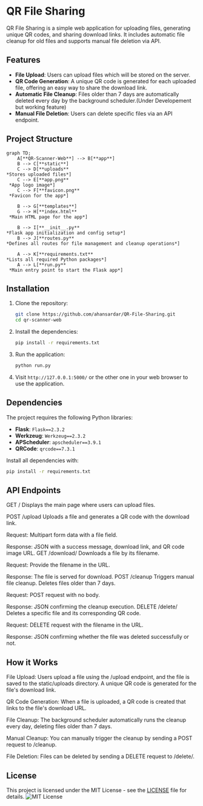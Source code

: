 # QR File Sharing

QR File Sharing is a simple web application for uploading files, generating unique QR codes, and sharing download links. It includes automatic file cleanup for old files and supports manual file deletion via API.

## Features

- **File Upload**: Users can upload files which will be stored on the server.
- **QR Code Generation**: A unique QR code is generated for each uploaded file, offering an easy way to share the download link.
- **Automatic File Cleanup**: Files older than 7 days are automatically deleted every day by the background scheduler.(Under Developement but working feature)
- **Manual File Deletion**: Users can delete specific files via an API endpoint.

## Project Structure
```mermaid
graph TD;
    A[**QR-Scanner-Web**] --> B[**app**]
    B --> C[**static**]
    C --> D[**uploads**
*Stores uploaded files*] 
    C --> E[**app.png**
 *App logo image*] 
    C --> F[**favicon.png**
 *Favicon for the app*] 
    
    B --> G[**templates**]
    G --> H[**index.html**
 *Main HTML page for the app*]  
    
    B --> I[**__init__.py**
*Flask app initialization and config setup*]  
    B --> J[**routes.py**
*Defines all routes for file management and cleanup operations*] 
    
    A --> K[**requirements.txt**
*Lists all required Python packages*]  
    A --> L[**run.py**
 *Main entry point to start the Flask app*] 

```



## Installation

1. Clone the repository:
    ```bash
    git clone https://github.com/ahansardar/QR-File-Sharing.git
    cd qr-scanner-web
    ```

2. Install the dependencies:
    ```bash
    pip install -r requirements.txt
    ```

3. Run the application:
    ```bash
    python run.py
    ```

4. Visit `http://127.0.0.1:5000/` or the other one in your web browser to use the application.

## Dependencies

The project requires the following Python libraries:

- **Flask**: `Flask==2.3.2`
- **Werkzeug**: `Werkzeug==2.3.2`
- **APScheduler**: `apscheduler==3.9.1`
- **QRCode**: `qrcode==7.3.1`

Install all dependencies with:
```bash
pip install -r requirements.txt
```
## API Endpoints

GET /
Displays the main page where users can upload files.

POST /upload
Uploads a file and generates a QR code with the download link.

Request:
Multipart form data with a file field.

Response:
JSON with a success message, download link, and QR code image URL.
GET /download/<filename>
Downloads a file by its filename.

Request:
Provide the filename in the URL.

Response:
The file is served for download.
POST /cleanup
Triggers manual file cleanup. Deletes files older than 7 days.

Request:
POST request with no body.

Response:
JSON confirming the cleanup execution.
DELETE /delete/<filename>
Deletes a specific file and its corresponding QR code.

Request:
DELETE request with the filename in the URL.

Response:
JSON confirming whether the file was deleted successfully or not.

## How it Works
File Upload: Users upload a file using the /upload endpoint, and the file is saved to the static/uploads directory. A unique QR code is generated for the file's download link.

QR Code Generation: When a file is uploaded, a QR code is created that links to the file's download URL.

File Cleanup: The background scheduler automatically runs the cleanup every day, deleting files older than 7 days.

Manual Cleanup: You can manually trigger the cleanup by sending a POST request to /cleanup.

File Deletion: Files can be deleted by sending a DELETE request to /delete/<filename>.

## License
This project is licensed under the MIT License - see the [LICENSE](https://github.com/ahansardar/QR-File-Sharing/blob/main/LICENSE) file for details.
![MIT License](https://img.shields.io/badge/license-MIT-blue.svg)

